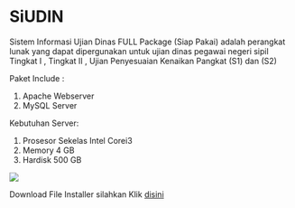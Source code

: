 # SiUDIN
Sistem Informasi Ujian Dinas FULL Package (Siap Pakai) adalah perangkat lunak yang dapat dipergunakan untuk ujian dinas pegawai negeri sipil Tingkat I , Tingkat II , Ujian Penyesuaian Kenaikan Pangkat (S1) dan (S2)



Paket Include :
1. Apache Webserver
2. MySQL Server

Kebutuhan Server:
1. Prosesor Sekelas Intel Corei3
2. Memory 4 GB
3. Hardisk 500 GB

<img src="https://github.com/papamas/udin/blob/master/Screenshot/Dashboard%20Ujian.jpg" />


Download  File Installer silahkan Klik <a href="https://drive.google.com/uc?id=16HJ-PK9ysfjz3xn_VnFSeyXRSgXtkjBg&export=download"> disini</a> 

